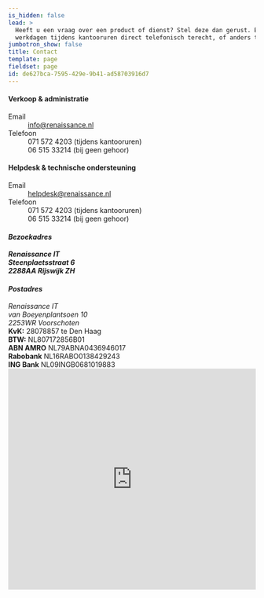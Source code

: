 ```yaml
---
is_hidden: false
lead: >
  Heeft u een vraag over een product of dienst? Stel deze dan gerust. Bij ons kunt u gewoon op
  werkdagen tijdens kantooruren direct telefonisch terecht, of anders ten alle tijde per email.
jumbotron_show: false
title: Contact
template: page
fieldset: page
id: de627bca-7595-429e-9b41-ad58703916d7
---
```

<div class="row">
<div class="col-sm-6">
<div class="card p-3">
  <h4>Verkoop & administratie</h4>
  <dl>
  <dt>Email</dt>
  <dd><a href="mailto:info@renaissance.nl">info@renaissance.nl</a></dd>
  <dt>Telefoon</dt>
  <dd>071 572 4203 (tijdens kantooruren)<br>
    06 515 33214 (bij geen gehoor)</dd>
  </dl>  
</div>
</div>


<div class="col-sm-6">
<div class="card p-3">
  <h4>Helpdesk & technische ondersteuning</h4>
  <dl>
  <dt>Email</dt>
  <dd><a href="mailto:helpdesk@renaissance.nl">helpdesk@renaissance.nl</a></dd>
  <dt>Telefoon</dt>
  <dd>071 572 4203 (tijdens kantooruren)<br>
    06 515 33214 (bij geen gehoor)</dd>
  </dl>  
</div>
</div>
</div>

<div class="row pt-5">
<div class="col-sm-4">
<address class="pt-3">
<h4>Bezoekadres</h4>
<strong>
Renaissance IT<br>
Steenplaetsstraat 6<br>
2288AA Rijswijk ZH<br>
</strong>
</address>

<address class="pt-3">
<h4>Postadres</h4>
Renaissance IT<br>
van Boeyenplantsoen 10<br>
2253WR Voorschoten<br>
</address>

<div class="pt-3">
<strong>KvK:</strong> 28078857 te Den Haag<br>
<strong>BTW:</strong> NL807172856B01<br>
<strong>ABN AMRO</strong> NL79ABNA0436946017<br>
<strong>Rabobank</strong> NL16RABO0138429243<br>
<strong>ING Bank</strong> NL09INGB0681019883<br>
</div>


</div>
<div class="col-sm-8">
<iframe src="https://www.google.com/maps/embed?pb=!1m18!1m12!1m3!1d4908.063055777651!2d4.341727416285959!3d52.04273870798965!2m3!1f0!2f0!3f0!3m2!1i1024!2i768!4f13.1!3m3!1m2!1s0x47c5c7abb8caa517%3A0xa0abfb0fef57b96a!2sRenaissance!5e0!3m2!1snl!2snl!4v1527097925430" width="100%" height="450" frameborder="0" style="border:0" allowfullscreen></iframe>
</div>
</div>